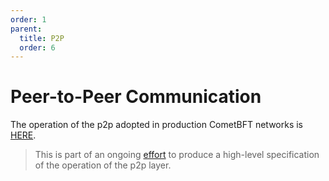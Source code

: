 ```yaml
---
order: 1
parent:
  title: P2P
  order: 6
---
```

# Peer-to-Peer Communication

The operation of the p2p adopted in production CometBFT networks is [HERE](./v0.34/).

> This is part of an ongoing [effort](https://github.com/cometbft/cometbft/issues/19)
> to produce a high-level specification of the operation of the p2p layer.
